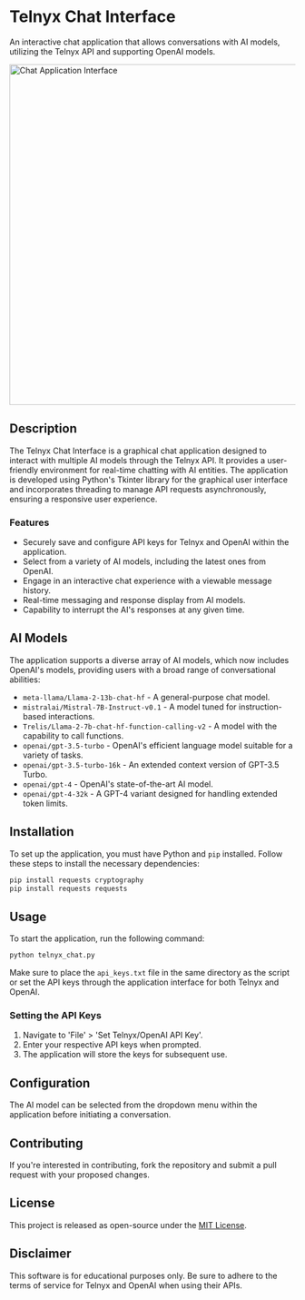 # Telnyx Chat Interface

An interactive chat application that allows conversations with AI models, utilizing the Telnyx API and supporting OpenAI models.

<img width="800" img height="600" alt="Chat Application Interface" src="https://github.com/Bortus-AI/Telnyx-Chatbot/assets/100248124/b566715a-71d5-47b2-8737-c2ea75c6fc55">

## Description

The Telnyx Chat Interface is a graphical chat application designed to interact with multiple AI models through the Telnyx API. It provides a user-friendly environment for real-time chatting with AI entities. The application is developed using Python's Tkinter library for the graphical user interface and incorporates threading to manage API requests asynchronously, ensuring a responsive user experience.

### Features

- Securely save and configure API keys for Telnyx and OpenAI within the application.
- Select from a variety of AI models, including the latest ones from OpenAI.
- Engage in an interactive chat experience with a viewable message history.
- Real-time messaging and response display from AI models.
- Capability to interrupt the AI's responses at any given time.

## AI Models

The application supports a diverse array of AI models, which now includes OpenAI's models, providing users with a broad range of conversational abilities:

- `meta-llama/Llama-2-13b-chat-hf` - A general-purpose chat model.
- `mistralai/Mistral-7B-Instruct-v0.1` - A model tuned for instruction-based interactions.
- `Trelis/Llama-2-7b-chat-hf-function-calling-v2` - A model with the capability to call functions.
- `openai/gpt-3.5-turbo` - OpenAI's efficient language model suitable for a variety of tasks.
- `openai/gpt-3.5-turbo-16k` - An extended context version of GPT-3.5 Turbo.
- `openai/gpt-4` - OpenAI's state-of-the-art AI model.
- `openai/gpt-4-32k` - A GPT-4 variant designed for handling extended token limits.

## Installation

To set up the application, you must have Python and `pip` installed. Follow these steps to install the necessary dependencies:

```bash
pip install requests cryptography
pip install requests requests
```

## Usage

To start the application, run the following command:

```bash
python telnyx_chat.py
```

Make sure to place the `api_keys.txt` file in the same directory as the script or set the API keys through the application interface for both Telnyx and OpenAI.

### Setting the API Keys

1. Navigate to 'File' > 'Set Telnyx/OpenAI API Key'.
2. Enter your respective API keys when prompted.
3. The application will store the keys for subsequent use.

## Configuration

The AI model can be selected from the dropdown menu within the application before initiating a conversation.

## Contributing

If you're interested in contributing, fork the repository and submit a pull request with your proposed changes.

## License

This project is released as open-source under the [MIT License](LICENSE).

## Disclaimer

This software is for educational purposes only. Be sure to adhere to the terms of service for Telnyx and OpenAI when using their APIs.
